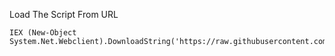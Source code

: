 Load The Script From URL

    IEX (New-Object System.Net.Webclient).DownloadString('https://raw.githubusercontent.com/DanielRTeixeira/Utils/master/Security/VerifySignatures.ps1')
